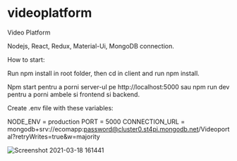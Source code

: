 # videoplatform
Video Platform

Nodejs, React, Redux, Material-Ui, MongoDB connection.

How to start:

Run npm install in root folder, then cd in client and run npm install.

Npm start pentru a porni server-ul pe http://localhost:5000 sau npm run dev pentru a porni ambele si frontend si backend.

Create .env file with these variables:

NODE_ENV = production
PORT = 5000
CONNECTION_URL = mongodb+srv://ecomapp:password@cluster0.st4pi.mongodb.net/Videoportal?retryWrites=true&w=majority


![Screenshot 2021-03-18 161441](https://user-images.githubusercontent.com/13166861/111641274-a9357900-8805-11eb-86a8-0f73a9cb3cc1.jpg)
